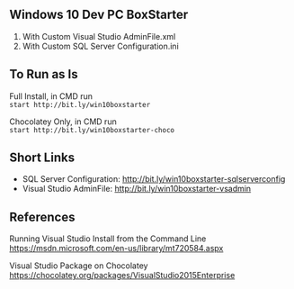 ## Windows 10 Dev PC BoxStarter

1. With Custom Visual Studio AdminFile.xml
2. With Custom SQL Server Configuration.ini

## To Run as Is
  Full Install, in CMD run   
  ```start http://bit.ly/win10boxstarter```   
  
  Chocolatey Only, in CMD run   
  ```start http://bit.ly/win10boxstarter-choco```

## Short Links
- SQL Server Configuration: http://bit.ly/win10boxstarter-sqlserverconfig
- Visual Studio AdminFile: http://bit.ly/win10boxstarter-vsadmin

## References

Running Visual Studio Install from the Command Line
https://msdn.microsoft.com/en-us/library/mt720584.aspx

Visual Studio Package on Chocolatey
https://chocolatey.org/packages/VisualStudio2015Enterprise
